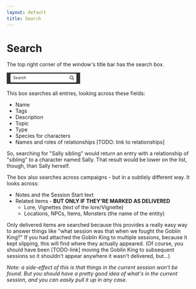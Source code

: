```yaml
---
layout: default
title: Search
---
```

# Search
The top right corner of the window's title bar has the search box.

![search](assets//images/search.webp)

This box searches all entries, looking across these fields:
* Name
* Tags
* Description
* Topic
* Type
* Species for characters
* Names and roles of relationships  [TODO: link to relationships]

So, searching for "Sally sibling" would return an entry with a relationship of "sibling" to a character named Sally.  That result would be lower on the list, though, than Sally herself.

The box also searches across campaigns - but in a subtlely different way.  It looks across:
* Notes and the Session Start text
* Related items - **BUT ONLY IF THEY'RE MARKED AS DELIVERED**
  * Lore, Vignettes (text of the lore/Vignette)
  * Locations, NPCs, Items, Monsters (the name of the entity)

Only delivered items are searched because this provides a really easy way to answer things like "what session was that when we fought the Goblin King?"  If you had attached the Goblin King to multiple sessions, because it kept slipping, this will find where they actually appeared.  (Of course, you should have been [TODO-link] moving the Goblin King to subsequent sessions so it shouldn't appear anywhere it wasn't delivered, but...)

*Note: a side-effect of this is that things in the current session won't be found.  But you should have a pretty good idea of what's in the current session, and you can easily pull it up in any case.*